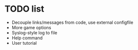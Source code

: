 # TODO list

- Decouple links/messages from code, use external configfile
- More game options
- Syslog-style log to file
- Help command
- User tutorial
